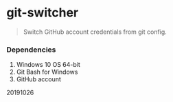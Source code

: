 # git-switcher

>  Switch GitHub account credentials from git config.


### Dependencies

1. Windows 10 OS 64-bit
2. Git Bash for Windows
3. GitHub account


20191026